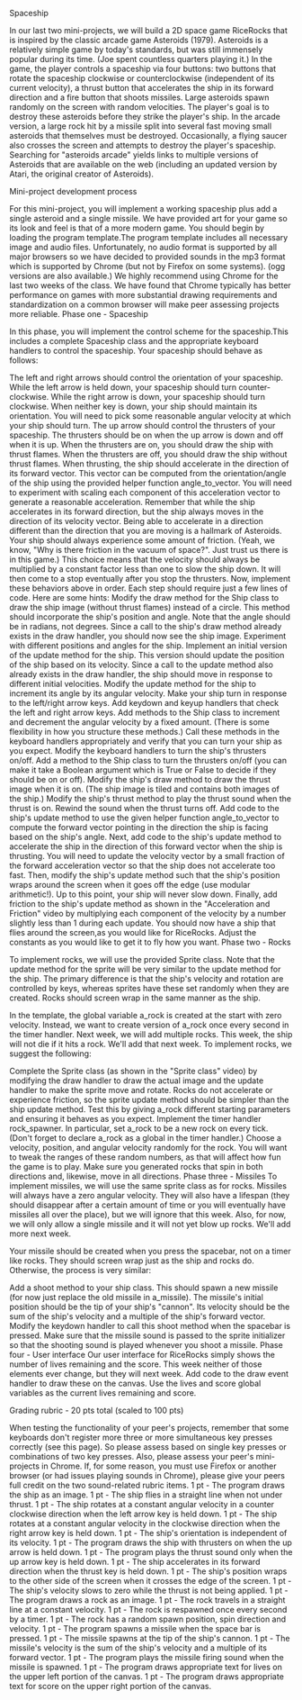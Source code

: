 Spaceship

In our last two mini-projects, we will build a 2D space game RiceRocks that is inspired by the classic arcade game Asteroids (1979). Asteroids is a relatively simple game by today's standards, but was still immensely popular during its time. (Joe spent countless quarters playing it.) In the game, the player controls a spaceship via four buttons: two buttons that rotate the spaceship clockwise or counterclockwise (independent of its current velocity), a thrust button that accelerates the ship in its forward direction and a fire button that shoots missiles. Large asteroids spawn randomly on the screen with random velocities. The player's goal is to destroy these asteroids before they strike the player's ship. In the arcade version, a large rock hit by a missile split into several fast moving small asteroids that themselves must be destroyed. Occasionally, a flying saucer also crosses the screen and attempts to destroy the player's spaceship. Searching for "asteroids arcade" yields links to multiple versions of Asteroids that are available on the web (including an updated version by Atari, the original creator of Asteroids).

Mini-project development process

For this mini-project, you will implement a working spaceship plus add a single asteroid and a single missile. We have provided art for your game so its look and feel is that of a more modern game. You should begin by loading the program template.The program template includes all necessary image and audio files. Unfortunately, no audio format is supported by all major browsers so we have decided to provided sounds in the mp3 format which is supported by Chrome (but not by Firefox on some systems). (ogg versions are also available.) We highly recommend using Chrome for the last two weeks of the class. We have found that Chrome typically has better performance on games with more substantial drawing requirements and standardization on a common browser will make peer assessing projects more reliable.
Phase one - Spaceship

In this phase, you will implement the control scheme for the spaceship.This includes a complete Spaceship class and the appropriate keyboard handlers to control the spaceship. Your spaceship should behave as follows:

The left and right arrows should control the orientation of your spaceship. While the left arrow is held down, your spaceship should turn counter-clockwise. While the right arrow is down, your spaceship should turn clockwise. When neither key is down, your ship should maintain its orientation. You will need to pick some reasonable angular velocity at which your ship should turn.
The up arrow should control the thrusters of your spaceship. The thrusters should be on when the up arrow is down and off when it is up. When the thrusters are on, you should draw the ship with thrust flames. When the thrusters are off, you should draw the ship without thrust flames.
When thrusting, the ship should accelerate in the direction of its forward vector. This vector can be computed from the orientation/angle of the ship using the provided helper function angle_to_vector. You will need to experiment with scaling each component of this acceleration vector to generate a reasonable acceleration.
Remember that while the ship accelerates in its forward direction, but the ship always moves in the direction of its velocity vector. Being able to accelerate in a direction different than the direction that you are moving is a hallmark of Asteroids.
Your ship should always experience some amount of friction. (Yeah, we know, "Why is there friction in the vacuum of space?". Just trust us there is in this game.) This choice means that the velocity should always be multiplied by a constant factor less than one to slow the ship down. It will then come to a stop eventually after you stop the thrusters.
Now, implement these behaviors above in order. Each step should require just a few lines of code. Here are some hints:
Modify the draw method for the Ship class to draw the ship image (without thrust flames) instead of a circle. This method should incorporate the ship's position and angle. Note that the angle should be in radians, not degrees. Since a call to the ship's draw method already exists in the draw handler, you should now see the ship image. Experiment with different positions and angles for the ship.
Implement an initial version of the update method for the ship. This version should update the position of the ship based on its velocity. Since a call to the update method also already exists in the draw handler, the ship should move in response to different initial velocities.
Modify the update method for the ship to increment its angle by its angular velocity.
Make your ship turn in response to the left/right arrow keys. Add keydown and keyup handlers that check the left and right arrow keys. Add methods to the Ship class to increment and decrement the angular velocity by a fixed amount. (There is some flexibility in how you structure these methods.) Call these methods in the keyboard handlers appropriately and verify that you can turn your ship as you expect.
Modify the keyboard handlers to turn the ship's thrusters on/off. Add a method to the Ship class to turn the thrusters on/off (you can make it take a Boolean argument which is True or False to decide if they should be on or off).
Modify the ship's draw method to draw the thrust image when it is on. (The ship image is tiled and contains both images of the ship.)
Modify the ship's thrust method to play the thrust sound when the thrust is on. Rewind the sound when the thrust turns off.
Add code to the ship's update method to use the given helper function angle_to_vector to compute the forward vector pointing in the direction the ship is facing based on the ship's angle.
Next, add code to the ship's update method to accelerate the ship in the direction of this forward vector when the ship is thrusting. You will need to update the velocity vector by a small fraction of the forward acceleration vector so that the ship does not accelerate too fast.
Then, modify the ship's update method such that the ship's position wraps around the screen when it goes off the edge (use modular arithmetic!).
Up to this point, your ship will never slow down. Finally, add friction to the ship's update method as shown in the "Acceleration and Friction" video by multiplying each component of the velocity by a number slightly less than 1 during each update.
You should now have a ship that flies around the screen,as you would like for RiceRocks. Adjust the constants as you would like to get it to fly how you want.
Phase two - Rocks

To implement rocks, we will use the provided Sprite class. Note that the update method for the sprite will be very similar to the update method for the ship. The primary difference is that the ship's velocity and rotation are controlled by keys, whereas sprites have these set randomly when they are created. Rocks should screen wrap in the same manner as the ship.

In the template, the global variable a_rock is created at the start with zero velocity. Instead, we want to create version of a_rock once every second in the timer handler. Next week, we will add multiple rocks. This week, the ship will not die if it hits a rock. We'll add that next week. To implement rocks, we suggest the following:

Complete the Sprite class (as shown in the "Sprite class" video) by modifying the draw handler to draw the actual image and the update handler to make the sprite move and rotate. Rocks do not accelerate or experience friction, so the sprite update method should be simpler than the ship update method. Test this by giving a_rock different starting parameters and ensuring it behaves as you expect.
Implement the timer handler rock_spawner. In particular, set a_rock to be a new rock on every tick. (Don't forget to declare a_rock as a global in the timer handler.) Choose a velocity, position, and angular velocity randomly for the rock. You will want to tweak the ranges of these random numbers, as that will affect how fun the game is to play. Make sure you generated rocks that spin in both directions and, likewise, move in all directions.
Phase three - Missiles
To implement missiles, we will use the same sprite class as for rocks. Missiles will always have a zero angular velocity. They will also have a lifespan (they should disappear after a certain amount of time or you will eventually have missiles all over the place), but we will ignore that this week. Also, for now, we will only allow a single missile and it will not yet blow up rocks. We'll add more next week.

Your missile should be created when you press the spacebar, not on a timer like rocks. They should screen wrap just as the ship and rocks do. Otherwise, the process is very similar:

Add a shoot method to your ship class. This should spawn a new missile (for now just replace the old missile in a_missile). The missile's initial position should be the tip of your ship's "cannon". Its velocity should be the sum of the ship's velocity and a multiple of the ship's forward vector.
Modify the keydown handler to call this shoot method when the spacebar is pressed.
Make sure that the missile sound is passed to the sprite initializer so that the shooting sound is played whenever you shoot a missile.
Phase four - User interface
Our user interface for RiceRocks simply shows the number of lives remaining and the score. This week neither of those elements ever change, but they will next week. Add code to the draw event handler to draw these on the canvas. Use the lives and score global variables as the current lives remaining and score.

Grading rubric - 20 pts total (scaled to 100 pts)

When testing the functionality of your peer's projects, remember that some keyboards don't register more three or more simultaneous key presses correctly (see this page). So please assess based on single key presses or combinations of two key presses. Also, please assess your peer's mini-projects in Chrome. If, for some reason, you must use Firefox or another browser (or had issues playing sounds in Chrome), please give your peers full credit on the two sound-related rubric items.
1 pt - The program draws the ship as an image.
1 pt - The ship flies in a straight line when not under thrust.
1 pt - The ship rotates at a constant angular velocity in a counter clockwise direction when the left arrow key is held down.
1 pt - The ship rotates at a constant angular velocity in the clockwise direction when the right arrow key is held down.
1 pt - The ship's orientation is independent of its velocity.
1 pt - The program draws the ship with thrusters on when the up arrow is held down.
1 pt - The program plays the thrust sound only when the up arrow key is held down.
1 pt - The ship accelerates in its forward direction when the thrust key is held down.
1 pt - The ship's position wraps to the other side of the screen when it crosses the edge of the screen.
1 pt - The ship's velocity slows to zero while the thrust is not being applied.
1 pt - The program draws a rock as an image.
1 pt - The rock travels in a straight line at a constant velocity.
1 pt - The rock is respawned once every second by a timer.
1 pt - The rock has a random spawn position, spin direction and velocity.
1 pt - The program spawns a missile when the space bar is pressed.
1 pt - The missile spawns at the tip of the ship's cannon.
1 pt - The missile's velocity is the sum of the ship's velocity and a multiple of its forward vector.
1 pt - The program plays the missile firing sound when the missile is spawned.
1 pt - The program draws appropriate text for lives on the upper left portion of the canvas.
1 pt - The program draws appropriate text for score on the upper right portion of the canvas.